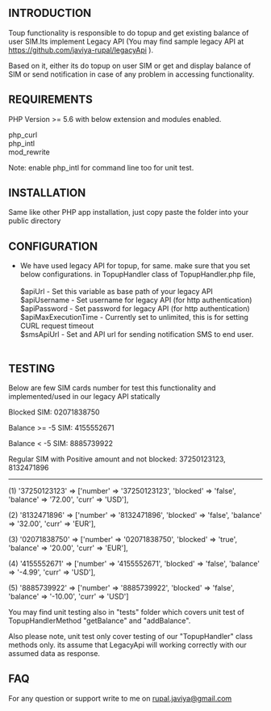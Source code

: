 INTRODUCTION
-------------
Toup functionality is responsible to do topup and get existing balance of user SIM.Its implement Legacy API (You may find sample legacy API at https://github.com/javiya-rupal/legacyApi ).

Based on it, either its do topup on user SIM or get and display balance of SIM or send notification in case of any problem in accessing functionality.

REQUIREMENTS
-------------
PHP Version >= 5.6 with below extension and modules enabled.

php_curl <br />
php_intl<br />
mod_rewrite<br />

Note: enable php_intl for command line too for unit test.

INSTALLATION
-------------
Same like other PHP app installation, just copy paste the folder into your public directory

CONFIGURATION
-------------
- We have used legacy API for topup, for same. make sure that you set below configurations.
in TopupHandler class of TopupHandler.php file,<br /><br />
 $apiUrl - Set this variable as base path of your legacy API<br />
 $apiUsername - Set username for legacy API (for http authentication)<br />
 $apiPassword - Set password for legacy API (for http authentication)<br />
 $apiMaxExecutionTime - Currently set to unlimited, this is for setting CURL request timeout<br />
 $smsApiUrl - Set and API url for sending notification SMS to end user.<br /><br />

TESTING
--------
Below are few SIM cards number for test this functionality and implemented/used in our legacy API statically

Blocked SIM:
02071838750

Balance >= -5 SIM:
4155552671

Balance < -5 SIM:
8885739922

Regular SIM with Positive amount and not blocked:
37250123123,
8132471896

------------------

(1) '37250123123' => ['number' => '37250123123', 'blocked' => 'false', 'balance' => '72.00', 'curr' => 'USD'],

(2) '8132471896' => ['number' => '8132471896', 'blocked' => 'false', 'balance' => '32.00', 'curr' => 'EUR'],

(3) '02071838750' => ['number' => '02071838750', 'blocked' => 'true', 'balance' => '20.00', 'curr' => 'EUR'],

(4) '4155552671' => ['number' => '4155552671', 'blocked' => 'false', 'balance' => '-4.99', 'curr' => 'USD'],

(5) '8885739922' => ['number' => '8885739922', 'blocked' => 'false', 'balance' => '-10.00', 'curr' => 'USD']

You may find unit testing also in "tests" folder which covers unit test of TopupHandlerMethod "getBalance" and "addBalance".

Also please note, unit test only cover testing of our "TopupHandler" class methods only. its assume that LegacyApi will working correctly with our assumed data as response.

FAQ
---
For any question or support write to me on rupal.javiya@gmail.com
